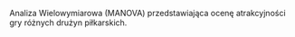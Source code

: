 Analiza Wielowymiarowa (MANOVA) przedstawiająca ocenę atrakcyjności gry różnych drużyn piłkarskich.
